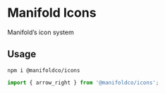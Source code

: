 # Manifold Icons

Manifold’s icon system

## Usage

```
npm i @manifoldco/icons
```

```ts
import { arrow_right } from '@manifoldco/icons';
```
